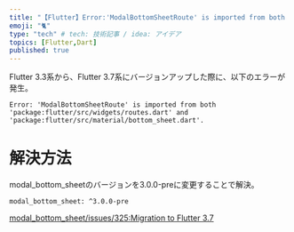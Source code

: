 ```yaml
---
title: "【Flutter】Error:'ModalBottomSheetRoute' is imported from both ..."
emoji: "🐈"
type: "tech" # tech: 技術記事 / idea: アイデア
topics: [Flutter,Dart]
published: true
---
```


Flutter 3.3系から、Flutter 3.7系にバージョンアップした際に、以下のエラーが発生。

```
Error: 'ModalBottomSheetRoute' is imported from both 'package:flutter/src/widgets/routes.dart' and 'package:flutter/src/material/bottom_sheet.dart'.
```

# 解決方法
modal_bottom_sheetのバージョンを3.0.0-preに変更することで解決。

```
modal_bottom_sheet: ^3.0.0-pre
```

[modal_bottom_sheet/issues/325:Migration to Flutter 3.7](https://github.com/jamesblasco/modal_bottom_sheet/issues/325)
